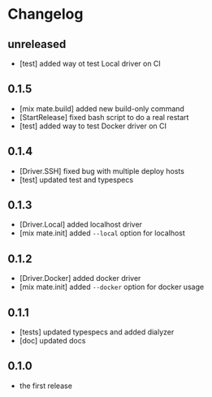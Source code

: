 # Changelog

## unreleased
  * [test] added way ot test Local driver on CI

## 0.1.5
  * [mix mate.build] added new build-only command
  * [StartRelease] fixed bash script to do a real restart
  * [test] added way to test Docker driver on CI

## 0.1.4
  * [Driver.SSH] fixed bug with multiple deploy hosts
  * [test] updated test and typespecs

## 0.1.3
  * [Driver.Local] added localhost driver
  * [mix mate.init] added `--local` option for localhost

## 0.1.2
  * [Driver.Docker] added docker driver
  * [mix mate.init] added `--docker` option for docker usage

## 0.1.1
  * [tests] updated typespecs and added dialyzer
  * [doc] updated docs

## 0.1.0
  * the first release
